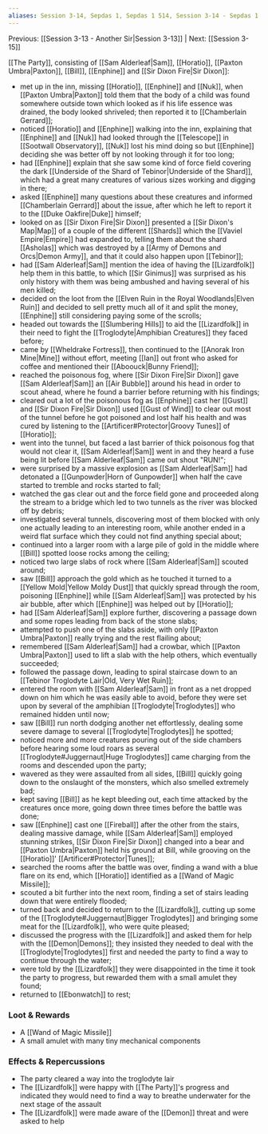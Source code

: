 ```yaml
---
aliases: Session 3-14, Sepdas 1, Sepdas 1 514, Session 3-14 - Sepdas 1 514, Session 3-14 - Sepdas 1 514 - The Trapped Lair
---
```

Previous: [[Session 3-13 - Another Sir|Session 3-13]] | Next: [[Session 3-15]] 

[[The Party]], consisting of [[Sam Alderleaf|Sam]], [[Horatio]], [[Paxton Umbra|Paxton]], [[Bill]], [[Enphine]] and [[Sir Dixon Fire|Sir Dixon]]:
- met up in the inn, missing [[Horatio]], [[Enphine]] and [[Nuk]], when [[Paxton Umbra|Paxton]] told them that the body of a child was found somewhere outside town which looked as if his life essence was drained, the body looked shriveled; then reported it to [[Chamberlain Gerrard]];
- noticed [[Horatio]] and [[Enphine]] walking into the inn, explaining that [[Enphine]] and [[Nuk]] had looked through the [[Telescope]] in [[Sootwall Observatory]], [[Nuk]] lost his mind doing so but [[Enphine]] deciding she was better off by not looking through it for too long;
- had [[Enphine]] explain that she saw some kind of force field covering the dark [[Underside of the Shard of Tebinor|Underside of the Shard]], which had a great many creatures of various sizes working and digging in there;
- asked [[Enphine]] many questions about these creatures and informed [[Chamberlain Gerrard]] about the issue, after which he left to report it to the [[Duke Oakfire|Duke]] himself;
- looked on as [[Sir Dixon Fire|Sir Dixon]] presented a [[Sir Dixon's Map|Map]] of a couple of the different [[Shards]] which the [[Vaviel Empire|Empire]] had expanded to, telling them about the shard [[Asholas]] which was destroyed by a [[Army of Demons and Orcs|Demon Army]], and that it could also happen upon [[Tebinor]];
- had [[Sam Alderleaf|Sam]] mention the idea of having the [[Lizardfolk]] help them in this battle, to which [[Sir Ginimus]] was surprised as his only history with them was being ambushed and having several of his men killed;
- decided on the loot from the [[Elven Ruin in the Royal Woodlands|Elven Ruin]] and decided to sell pretty much all of it and split the money, [[Enphine]] still considering paying some of the scrolls;
- headed out towards the [[Slumbering Hills]] to aid the [[Lizardfolk]] in their need to fight the [[Troglodyte|Amphibian Creatures]] they faced before;
- came by [[Wheldrake Fortress]], then continued to the [[Anorak Iron Mine|Mine]] without effort, meeting [[Ian]] out front who asked for coffee and mentioned their [[Aboouck|Bunny Friend]];
- reached the poisonous fog, where [[Sir Dixon Fire|Sir Dixon]] gave [[Sam Alderleaf|Sam]] an [[Air Bubble]] around his head in order to scout ahead, where he found a barrier before returning with his findings;
- cleared out a lot of the poisonous fog as [[Enphine]] cast her [[Gust]] and [[Sir Dixon Fire|Sir Dixon]] used [[Gust of Wind]] to clear out most of the tunnel before he got poisoned and lost half his health and was cured by listening to the [[Artificer#Protector|Groovy Tunes]] of [[Horatio]];
- went into the tunnel, but faced a last barrier of thick poisonous fog that would not clear it, [[Sam Alderleaf|Sam]] went in and they heard a fuse being lit before [[Sam Alderleaf|Sam]] came out shout "RUN!";
- were surprised by a massive explosion as [[Sam Alderleaf|Sam]] had detonated a [[Gunpowder|Horn of Gunpowder]] when half the cave started to tremble and rocks started to fall;
- watched the gas clear out and the force field gone and proceeded along the stream to a bridge which led to two tunnels as the river was blocked off by debris;
- investigated several tunnels, discovering most of them blocked with only one actually leading to an interesting room, while another ended in a weird flat surface which they could not find anything special about;
- continued into a larger room with a large pile of gold in the middle where [[Bill]] spotted loose rocks among the ceiling;
- noticed two large slabs of rock where [[Sam Alderleaf|Sam]] scouted around;
- saw [[Bill]] approach the gold which as he touched it turned to a [[Yellow Mold|Yellow Moldy Dust]] that quickly spread through the room, poisoning [[Enphine]] while [[Sam Alderleaf|Sam]] was protected by his air bubble, after which [[Enphine]] was helped out by [[Horatio]];
- had [[Sam Alderleaf|Sam]] explore further, discovering a passage down and some ropes leading from back of the stone slabs;
- attempted to push one of the slabs aside, with only [[Paxton Umbra|Paxton]] really trying and the rest flailing about;
- remembered [[Sam Alderleaf|Sam]] had a crowbar, which [[Paxton Umbra|Paxton]] used to lift a slab with the help others, which eventually succeeded;
- followed the passage down, leading to spiral staircase down to an [[Tebinor Troglodyte Lair|Old, Very Wet Ruin]];
- entered the room with [[Sam Alderleaf|Sam]] in front as a net dropped down on him which he was easily able to avoid, before they were set upon by several of the amphibian [[Troglodyte|Troglodytes]] who remained hidden until now;
- saw [[Bill]] run north dodging another net effortlessly, dealing some severe damage to several [[Troglodyte|Troglodytes]] he spotted;
- noticed more and more creatures pouring out of the side chambers before hearing some loud roars as several [[Troglodyte#Juggernaut|Huge Troglodytes]] came charging from the rooms and descended upon the party;
- wavered as they were assaulted from all sides, [[Bill]] quickly going down to the onslaught of the monsters, which also smelled extremely bad;
- kept saving [[Bill]] as he kept bleeding out, each time attacked by the creatures once more, going down three times before the battle was done;
- saw [[Enphine]] cast one [[Fireball]] after the other from the stairs, dealing massive damage, while [[Sam Alderleaf|Sam]] employed stunning strikes, [[Sir Dixon Fire|Sir Dixon]] changed into a bear and [[Paxton Umbra|Paxton]] held his ground at Bill, while grooving on the [[Horatio]]' [[Artificer#Protector|Tunes]];
- searched the rooms after the battle was over, finding a wand with a blue flare on its end, which [[Horatio]] identified as a [[Wand of Magic Missile]];
- scouted a bit further into the next room, finding a set of stairs leading down that were entirely flooded;
- turned back and decided to return to the [[Lizardfolk]], cutting up some of the [[Troglodyte#Juggernaut|Bigger Troglodytes]] and bringing some meat for the [[Lizardfolk]], who were quite pleased;
- discussed the progress with the [[Lizardfolk]] and asked them for help with the [[Demon|Demons]]; they insisted they needed to deal with the [[Troglodyte|Troglodytes]] first and needed the party to find a way to continue through the water;
- were told by the [[Lizardfolk]] they were disappointed in the time it took the party to progress, but rewarded them with a small amulet they found;
- returned to [[Ebonwatch]] to rest;

### Loot & Rewards
-   A [[Wand of Magic Missile]]
-   A small amulet with many tiny mechanical components

### Effects & Repercussions
-   The party cleared a way into the troglodyte lair
-   The [[Lizardfolk]] were happy with [[The Party]]'s progress and indicated they would need to find a way to breathe underwater for the next stage of the assault
-   The [[Lizardfolk]] were made aware of the [[Demon]] threat and were asked to help